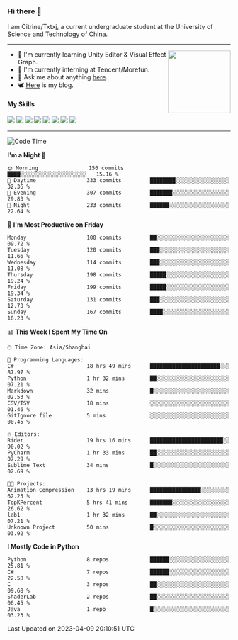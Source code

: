 ### Hi there 👋

I am Citrine/Txtxj, a current undergraduate student at the University of Science and Technology of China.

---

<img align="right" height="141" src="https://github-readme-stats.vercel.app/api?username=txtxj&theme=tokyonight&show_icons=true&count_private=true">

- 🌱 I'm currently learning Unity Editor & Visual Effect Graph.
- 🐶 I'm currently interning at Tencent/Morefun.
- 💬 Ask me about anything [here](https://github.com/txtxj/txtxj/issues).
- 🕊️ [Here](https://txtxj.top) is my blog.

#### My Skills

![](https://img.shields.io/badge/C%23-239120?logo=csharp&logoColor=fff)
![](https://img.shields.io/badge/Unity-000000?logo=unity&logoColor=fff)
![](https://img.shields.io/badge/Python-3e74a2?logo=python&logoColor=fff)
![](https://img.shields.io/badge/C++-65318e?logo=cplusplus&logoColor=fff)
![](https://img.shields.io/badge/C-5654a2?logo=c&logoColor=fff)
![](https://img.shields.io/badge/Blender-f5792a?logo=blender&logoColor=fff)
![](https://img.shields.io/badge/OpenJDK-ffffff?logo=openjdk&logoColor=000)
![](https://img.shields.io/badge/SQL-cc2927?logo=microsoftsqlserver&logoColor=fff)

---

<!--START_SECTION:waka-->
![Code Time](http://img.shields.io/badge/Code%20Time-769%20hrs%2042%20mins-blue)

**I'm a Night 🦉** 

```text
🌞 Morning                156 commits         ████░░░░░░░░░░░░░░░░░░░░░   15.16 % 
🌆 Daytime                333 commits         ████████░░░░░░░░░░░░░░░░░   32.36 % 
🌃 Evening                307 commits         ███████░░░░░░░░░░░░░░░░░░   29.83 % 
🌙 Night                  233 commits         ██████░░░░░░░░░░░░░░░░░░░   22.64 % 
```
📅 **I'm Most Productive on Friday** 

```text
Monday                   100 commits         ██░░░░░░░░░░░░░░░░░░░░░░░   09.72 % 
Tuesday                  120 commits         ███░░░░░░░░░░░░░░░░░░░░░░   11.66 % 
Wednesday                114 commits         ███░░░░░░░░░░░░░░░░░░░░░░   11.08 % 
Thursday                 198 commits         █████░░░░░░░░░░░░░░░░░░░░   19.24 % 
Friday                   199 commits         █████░░░░░░░░░░░░░░░░░░░░   19.34 % 
Saturday                 131 commits         ███░░░░░░░░░░░░░░░░░░░░░░   12.73 % 
Sunday                   167 commits         ████░░░░░░░░░░░░░░░░░░░░░   16.23 % 
```


📊 **This Week I Spent My Time On** 

```text
🕑︎ Time Zone: Asia/Shanghai

💬 Programming Languages: 
C#                       18 hrs 49 mins      ██████████████████████░░░   87.97 % 
Python                   1 hr 32 mins        ██░░░░░░░░░░░░░░░░░░░░░░░   07.21 % 
Markdown                 32 mins             █░░░░░░░░░░░░░░░░░░░░░░░░   02.53 % 
CSV/TSV                  18 mins             ░░░░░░░░░░░░░░░░░░░░░░░░░   01.46 % 
GitIgnore file           5 mins              ░░░░░░░░░░░░░░░░░░░░░░░░░   00.45 % 

🔥 Editors: 
Rider                    19 hrs 16 mins      ███████████████████████░░   90.02 % 
PyCharm                  1 hr 33 mins        ██░░░░░░░░░░░░░░░░░░░░░░░   07.29 % 
Sublime Text             34 mins             █░░░░░░░░░░░░░░░░░░░░░░░░   02.69 % 

🐱‍💻 Projects: 
Animation Compression    13 hrs 19 mins      ████████████████░░░░░░░░░   62.25 % 
TopKPercent              5 hrs 41 mins       ███████░░░░░░░░░░░░░░░░░░   26.62 % 
lab1                     1 hr 32 mins        ██░░░░░░░░░░░░░░░░░░░░░░░   07.21 % 
Unknown Project          50 mins             █░░░░░░░░░░░░░░░░░░░░░░░░   03.92 % 
```

**I Mostly Code in Python** 

```text
Python                   8 repos             ██████░░░░░░░░░░░░░░░░░░░   25.81 % 
C#                       7 repos             ██████░░░░░░░░░░░░░░░░░░░   22.58 % 
C                        3 repos             ██░░░░░░░░░░░░░░░░░░░░░░░   09.68 % 
ShaderLab                2 repos             ██░░░░░░░░░░░░░░░░░░░░░░░   06.45 % 
Java                     1 repo              █░░░░░░░░░░░░░░░░░░░░░░░░   03.23 % 
```




 Last Updated on 2023-04-09 20:10:51 UTC
<!--END_SECTION:waka-->
